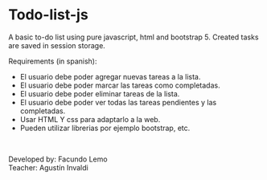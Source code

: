 # Todo-list-js
A basic to-do list using pure javascript, html and bootstrap 5. Created tasks are saved in session storage.

Requirements (in spanish):
* El usuario debe poder agregar nuevas tareas a la lista.
* El usuario debe poder marcar las tareas como completadas.
* El usuario debe poder eliminar tareas de la lista.
* El usuario debe poder ver todas las tareas pendientes y las completadas.
* Usar HTML Y css para adaptarlo a la web.
* Pueden utilizar librerias por ejemplo bootstrap, etc.
<br>

Developed by: Facundo Lemo <br>
Teacher: Agustín Invaldi
